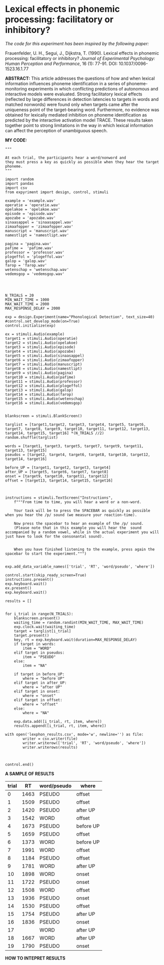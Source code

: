 # Lexical effects in phonemic processing: facilitatory or inhibitory?
 

_The code for this experiment has been inspired by the following paper:_


Frauenfelder, U. H., Segui, J., Dijkstra, T. (1990). Lexical effects in phonemic processing: facilitatory or inhibitory? _Journal of Experimental Psychology: Human Perception and Performance_, 16 (1): 77-91. DOI: 10.1037/0096-1523.16.1.77



**ABSTRACT:**
This article addresses the questions of how and when lexical information influences phoneme
identification in a series of phoneme-monitoring experiments in which conflicting predictions of
autonomous and interactive models were evaluated. Strong facilitatory lexical effects
(reflected by large differences in detection latencies to targets in words and matched
nonwords) were found only when targets came after the uniqueness point of the
target-bearing word. Furthermore, no evidence was obtained for lexically mediated inhibition
on phoneme identification as predicted by the interactive activation model TRACE. These
results taken together point to strong limitations in the way in which lexical information can
affect the perception of unambiguous speech.



**MY CODE:**
```
""" 

At each trial, the participants hear a word/nonword and
they must press a key as quickly as possible when they hear the target phoneme.
"""

import random
import pandas
import csv
from expyriment import design, control, stimuli

example = 'example.wav'
operatie = 'operatie.wav'
opelakoe = 'opelakoe.wav'
episode = 'episode.wav'
apozabe = 'apozabe.wav'
sinaasappel = 'sinaasappel.wav'
zimaafopper = 'zimaafopper.wav'
manuscript = 'manuscript.wav'
namestlipt = 'namestlipt.wav'

pagina = 'pagina.wav'
pafime =  'pafime.wav'
professor = 'professor.wav'
plogeffol = 'plogeffol.wav'
galop = 'galop.wav'
farop = 'farop.wav'
wetenschap = 'wetenschap.wav'
vedemsgop = 'vedemsgop.wav'




N_TRIALS = 20
MIN_WAIT_TIME = 1000
MAX_WAIT_TIME = 2000
MAX_RESPONSE_DELAY = 2000

exp = design.Experiment(name="Phonological Detection", text_size=40)
#control.set_develop_mode(on=True)
control.initialize(exp)

ex = stimuli.Audio(example)
target1 = stimuli.Audio(operatie)
target2 = stimuli.Audio(opelakoe)
target3 = stimuli.Audio(episode)
target4 = stimuli.Audio(apozabe)
target5 = stimuli.Audio(sinaasappel)
target6 = stimuli.Audio(zimaafopper)
target7 = stimuli.Audio(manuscript)
target8 = stimuli.Audio(namestlipt)
target9 = stimuli.Audio(pagina)
target10 = stimuli.Audio(pafime)
target11 = stimuli.Audio(professor)
target12 = stimuli.Audio(plogeffol)
target13 = stimuli.Audio(galop)
target14 = stimuli.Audio(farop)
target15 = stimuli.Audio(wetenschap)
target16 = stimuli.Audio(vedemsgop)


blankscreen = stimuli.BlankScreen()

targlist = [target1,target2, target3, target4, target5, target6, target7, target8, target9, target10, target11, target12, target13, target14, target15, target16] *(N_TRIALS //2)
random.shuffle(targlist)

words = [target1, target3, target5, target7, target9, target11, target13, target15]
pseudos = [target2, target4, target6, target8, target10, target12, target14, target16]

before_UP = [target1, target2, target3, target4]
after_UP = [target5, target6, target7, target8]
onset = [target9, target10, target11, target12]
offset = [target13, target14, target15, target16]



instructions = stimuli.TextScreen("Instructions",
    f"""From time to time, you will hear a word or a non-word.

    Your task will be to press the SPACEBAR as quickly as possible when you hear the /p/ sound (we measure your reaction-time).

    Now press the spacebar to hear an example of the /p/ sound. 
    (Please note that in this example you will hear the  sound accompanied by a random vowel, while in the actual experiment you will just have to look for the consonantal sound). 
    

    When you have finished listening to the example, press again the spacebar to start the experiment.""")
   

exp.add_data_variable_names(['trial', 'RT', 'word/pseudo', 'where'])

control.start(skip_ready_screen=True)
instructions.present()
exp.keyboard.wait()
ex.present()
exp.keyboard.wait()

results = []


for i_trial in range(N_TRIALS):
    blankscreen.present()
    waiting_time = random.randint(MIN_WAIT_TIME, MAX_WAIT_TIME)
    exp.clock.wait(waiting_time)
    target = targlist[i_trial]
    target.present()
    key, rt = exp.keyboard.wait(duration=MAX_RESPONSE_DELAY)
    if target in words:
        item = "WORD"
    elif target in pseudos:
        item = "PSEUDO"
    else:
        item = "NA"

    if target in before_UP:
        where = "before UP"
    elif target in after_UP:
        where = "after UP"
    elif target in onset:
        where = "onset"
    elif target in offset:
        where = "offset"
    else:
        where = "NA"
        
    exp.data.add([i_trial, rt, item, where])
    results.append([i_trial, rt, item, where])

with open('lexphon_results.csv', mode='w', newline='') as file:
        writer = csv.writer(file)
        writer.writerow(['trial', 'RT', 'word/pseudo', 'where'])
        writer.writerows(results)



control.end()

```





**A SAMPLE OF RESULTS**

|trial |RT   | word/pseudo | where    |
|------|-----|-------------|------    |
|0     |1463 |PSEUDO       |offset    |
|1     |1509 |PSEUDO       |offset    |
|2     |1420 |PSEUDO       |after UP  |
|3     |1542 |WORD         |offset    |
|4     |1673 |PSEUDO       |before UP |
|5     |1659 |PSEUDO       |offset    |
|6     |1373 |WORD         |before UP |
|7     |1991 |WORD         |offset    |
|8     |1184 |PSEUDO       |offset    |
|9     |1781 |WORD         |after UP  |
|10    |1898 |WORD         |onset     |
|11    |1722 |PSEUDO       |onset     |
|12    |1508 |WORD         |offset    |
|13    |1936 |PSEUDO       |onset     |
|14    |1530 |PSEUDO       |offset    |
|15    |1754 |PSEUDO       |after UP  |
|16    |1836 |PSEUDO       |onset     |
|17    |     |WORD         |after UP  |
|18    |1667 |WORD         |after UP  | 
|19    |1790 |PSEUDO       |onset     |

**HOW TO INTEPRET RESULTS**
